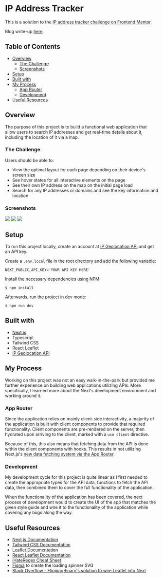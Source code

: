 # IP Address Tracker

This is a solution to the [IP address tracker challenge on Frontend Mentor](https://www.frontendmentor.io/challenges/ip-address-tracker-I8-0yYAH0). 

Blog write-up [here](https://srivatsamg.netlify.app/).

## Table of Contents
- [Overview](#overview)
  - [The Challenge](#the-challenge)
  - [Screenshots](#screenshots)
- [Setup](#setup)
- [Built with](#built-with)
- [My Process](#my-process)
  - [App Router](#app-router)
  - [Development](#development)
- [Useful Resources](#useful-resources)

## Overview
The purpose of this project is to build a functional web application that allow users to search IP addresses and get real-time details about it, including the location of it via a map.

### The Challenge
Users should be able to:

- View the optimal layout for each page depending on their device's screen size
- See hover states for all interactive elements on the page
- See their own IP address on the map on the initial page load
- Search for any IP addresses or domains and see the key information and location

### Screenshots
![](/public/screenshots/screen-desktop.png)
![](/public/screenshots/screen-mobile.png)
![](/public/screenshots/screen-mobile2.png)

## Setup
To run this project locally, create an account at [IP Geolocation API](https://geo.ipify.org/) and get an API key. 

Create a `.env.local` file in the root directory and add the following variable:
```
NEXT_PUBLIC_API_KEY='YOUR API KEY HERE'
```

Install the necessary dependencies using NPM:
```
$ npm install
```

Afterwards, run the project in dev mode:
```
$ npm run dev
```

## Built with
- [Next.js](https://nextjs.org/)
- Typescript
- Tailwind CSS
- [React Leaflet](https://react-leaflet.js.org/)
- [IP Geolocation API](https://geo.ipify.org/)

## My Process
Working on this project was not an easy walk-in-the-park but provided me further experience on building web applications utilizing APIs. More specifically, I learned more about the Next's development environment and working around it.

### App Router
Since the application relies on mainly client-side interactivity, a majority of the application is built with client components to provide that required functionality. Client components are pre-rendered on the server, then hydrated upon arriving to the client, marked with a `use client` directive. 

Because of this, this also means that fetching data from the API is done within the client components with hooks. This results in not utilizing Next.js's [new data fetching system via the App Router](https://nextjs.org/docs/app/building-your-application/data-fetching). 

### Development
My development cycle for this project is quite linear as I first needed to create the appropriate types for the API data, functions to fetch the API data, then combined them to cover the full functionality of the application.

When the functionality of the application has been covered, the next process of development would to create the UI of the app that matches the given style guide and wire it to the functionality of the application while covering any bugs along the way. 

## Useful Resources
- [Next.js Documentation](https://nextjs.org/docs)
- [Tailwind CSS Documentation](https://tailwindcss.com/docs/installation)
- [Leaflet Documentation](https://leafletjs.com/reference.html)
- [React Leaflet Documentation](https://react-leaflet.js.org/)
- [iHateRegex Cheat Sheet](https://ihateregex.io/)
- [Figma](https://www.figma.com/) to create the loading spinner SVG
- [Stack Overflow - FlippingBinary's solution to wire Leaflet into Next](https://stackoverflow.com/a/64634759)
